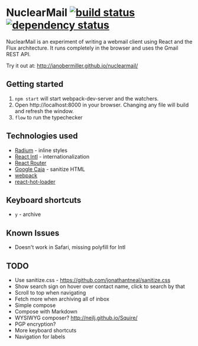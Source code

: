 # NuclearMail [![build status](https://img.shields.io/travis/ianobermiller/nuclearmail.svg)](https://travis-ci.org/ianobermiller/nuclearmail) [![dependency status](https://img.shields.io/david/ianobermiller/nuclearmail.svg)](https://david-dm.org/ianobermiller/nuclearmail)

NuclearMail is an experiment of writing a webmail client using React and the Flux architecture. It runs completely in the browser and uses the Gmail REST API.

Try it out at: http://ianobermiller.github.io/nuclearmail/

## Getting started

1. `npm start` will start webpack-dev-server and the watchers.
2. Open http://localhost:8000 in your browser. Changing any file will build and refresh the window.
3. `flow` to run the typechecker

## Technologies used

- [Radium](https://github.com/FormidableLabs/radium) - inline styles
- [React Intl](https://github.com/yahoo/react-intl) - internationalization
- [React Router](https://github.com/rackt/react-router)
- [Google Caja](https://code.google.com/p/google-caja/) - sanitize HTML
- [webpack](http://webpack.github.io/)
- [react-hot-loader](https://github.com/gaearon/react-hot-loader)

## Keyboard shortcuts

- `y` - archive

## Known Issues

- Doesn't work in Safari, missing polyfill for Intl

## TODO

- Use sanitize.css - https://github.com/jonathantneal/sanitize.css
- Show search sign on hover over contact name, click to search by that
- Scroll to top when navigating
- Fetch more when archiving all of inbox
- Simple compose
- Compose with Markdown
- WYSIWYG composer? http://neilj.github.io/Squire/
- PGP encryption?
- More keyboard shortcuts
- Navigation for labels
